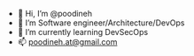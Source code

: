 - 👋 Hi, I’m @poodineh
- 👀 I’m Software engineer/Architecture/DevOps
- 🌱 I’m currently learning DevSecOps
- 📫 poodineh.at@gmail.com

